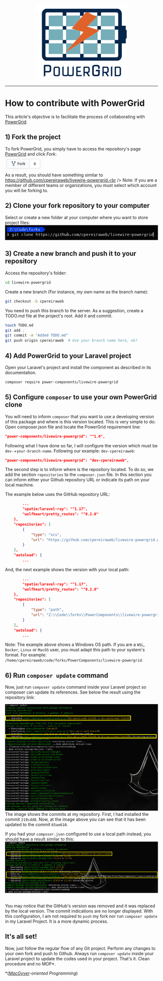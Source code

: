 <div align="center">
	<p><img  src="img/logo.png" alt="PowerGrid Logo"></p>
</div>

------

# How to contribute with PowerGrid

This article's objective is to facilitate the process of collaborating with  [PowerGrid](https://github.com/Power-Components/livewire-powergrid).

## 1) Fork the project
To fork PowerGrid, you simply have to access the repository's page [PowerGrid](https://github.com/Power-Components/livewire-powergrid) and click *Fork*:<br />
<img src="img/click-to-fork.png" /><br />
As a result, you should have something similar to https://github.com/cpereiraweb/livewire-powergrid.<br />
Note: If you are a member of different teams or organizations, you must select which account you will be forking to.

## 2) Clone your fork repository to your computer
Select or create a new folder at your computer where you want to store project files:<br />
<img src="img/cloning-repo.png">

## 3) Create a new branch and push it to your repository
Access the repository's folder:
```bash
cd livewire-powergrid
```
Create a new branch (For instance, my own name as the branch name):
```bash
git checkout -b cpereiraweb
```
You need to push this branch to the server. As a suggestion, create a TODO.md file at the project's root. Add it and commit.
```bash
touch TODO.md
git add .
git commit -m "Added TODO.md"
git push origin cpereiraweb  # Use your branch name here, ok?
```
## 4) Add PowerGrid to your Laravel project
Open your Laravel's project and install the component as described in its documentation.
```bash
composer require power-components/livewire-powergrid
```
## 5) Configure ```composer``` to use your own PowerGrid clone
You will need to inform `composer` that you want to use a developing version of this package and where is this version located.
This is very simple to do:
Open composer.json file and locate the PowerGrid requirement line:
```json
"power-components/livewire-powergrid": "^1.0",
```
Following what I have done so far, I will configure the version which must be `dev-`+`your-branch-name`. Following our example: `dev-cpereiraweb`:
```json
"power-components/livewire-powergrid": "dev-cpereiraweb",
```
The second step is to inform where is the repository located. To do so, we add the section `repositories` to the `composer.json` file. 
In this section you can inform either your Github repository URL or indicate its path on your local machine. 

The example below uses the GitHub repository URL:
```json
        ...
        "spatie/laravel-ray": "^1.17",
        "wulfheart/pretty_routes": "^0.2.0"
    },
    "repositories": [
        {
            "type": "vcs",
            "url": "https://github.com/cpereiraweb/livewire-powergrid.git"
        }
    ],
    "autoload": {
        ...
```

And, the next example shows the version with your local path:
```json
        ...
        "spatie/laravel-ray": "^1.17",
        "wulfheart/pretty_routes": "^0.2.0"
    },
    "repositories": [
        {
            "type": "path",
            "url": "Z:\\Code\\forks\\PowerComponents\\livewire-powergrid"
        }
    ],
    "autoload": {
        ...
```

Note: The example above shows a Windows OS path. If you are a `WSL`, `Docker`, `Linux` or `MacOS` user, you must adapt this path to your system's format. 
For example: `/home/cpereiraweb/code/forks/PowerComponents/livewire-powergrid`.

## 6) Run `composer update` command
Now, just run `composer update` command inside your Laravel project so composer can update its references. See below the result using the repository link:<br />

<img src="img/composer-update.png"><br />
The image shows the commits at my repository. First, I had installed the commit  `219cdd8`.  Now, at the image above you can see that it has been updated to the commit `65ae610`.

If you had your `composer.json` configured to use a local path instead, you should have a result similar to this:<br/>
<img src="img/composer-update-local-repo.png"><br />&nbsp;<br />

You may notice that the GitHub's version was removed and it was replaced by the local version. The commit indications are no longer displayed. With this configuration, I am not required to `push` my fork nor run `composer update` in my Laravel Project. It is a more dynamic process.

## It's all set!
Now, just follow the regular flow of any Git project. Perform any changes to your own fork and push to Github.
Always run `composer update` inside your Laravel project to update the codes used in your project.
That's it. Clean procedure and no MOP*.

\*(*[MacGyver](https://www.lexico.com/definition/macgyver)-oriented Programming*)
